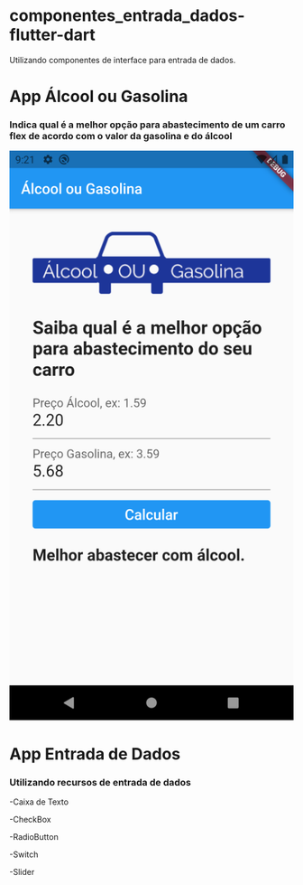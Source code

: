 # componentes_entrada_dados-flutter-dart

 Utilizando componentes de interface para entrada de dados.


# App Álcool ou Gasolina

### Indica qual é a melhor opção para abastecimento de um carro flex de acordo com o valor da gasolina e do álcool

![](https://github.com/davif10/componentes_entrada_dados-flutter-dart/blob/main/alcool%20ou%20gasolina.png)

# App Entrada de Dados

### Utilizando recursos de entrada de dados

-Caixa de Texto

-CheckBox

-RadioButton

-Switch

-Slider
